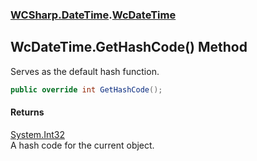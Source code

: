 ### [WCSharp.DateTime](WCSharp.DateTime.md 'WCSharp.DateTime').[WcDateTime](WCSharp.DateTime.WcDateTime.md 'WCSharp.DateTime.WcDateTime')

## WcDateTime.GetHashCode() Method

Serves as the default hash function.

```csharp
public override int GetHashCode();
```

#### Returns
[System.Int32](https://docs.microsoft.com/en-us/dotnet/api/System.Int32 'System.Int32')  
A hash code for the current object.